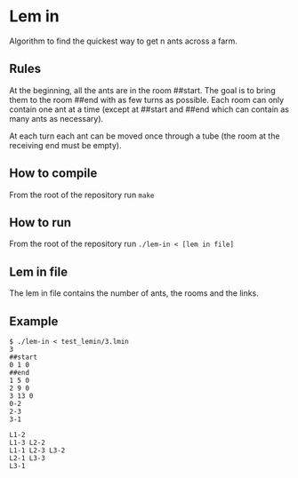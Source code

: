 # Lem in
Algorithm to find the quickest way to get n ants across a farm.

## Rules
At the beginning, all the ants are in the room ##start. The goal is to bring them to the room ##end with as few turns as possible. Each room can only contain one ant at a time (except at ##start and ##end which can contain as many ants as necessary).  

At each turn each ant can be moved once through a tube (the room at the receiving end must be empty).

## How to compile
From the root of the repository run `make`

## How to run
From the root of the repository run `./lem-in < [lem in file]`

## Lem in file
The lem in file contains the number of ants, the rooms and the links.

## Example
```
$ ./lem-in < test_lemin/3.lmin
3
##start
0 1 0
##end
1 5 0
2 9 0
3 13 0
0-2
2-3
3-1

L1-2
L1-3 L2-2
L1-1 L2-3 L3-2
L2-1 L3-3
L3-1
```
